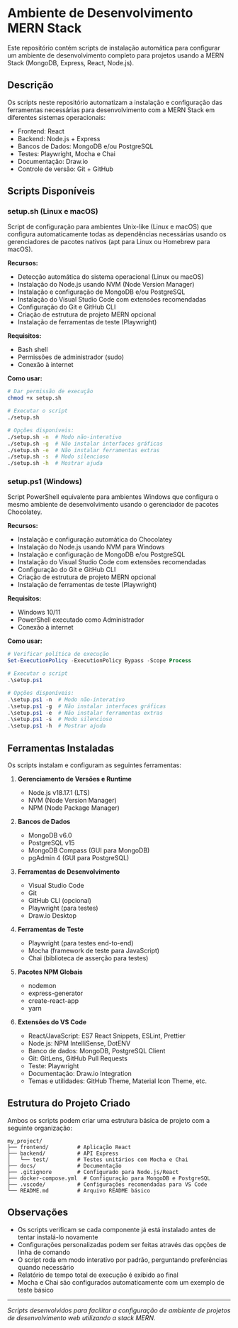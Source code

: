 # Ambiente de Desenvolvimento MERN Stack

Este repositório contém scripts de instalação automática para configurar um ambiente de desenvolvimento completo para projetos usando a MERN Stack (MongoDB, Express, React, Node.js).

## Descrição

Os scripts neste repositório automatizam a instalação e configuração das ferramentas necessárias para desenvolvimento com a MERN Stack em diferentes sistemas operacionais:

- Frontend: React
- Backend: Node.js + Express
- Bancos de Dados: MongoDB e/ou PostgreSQL
- Testes: Playwright, Mocha e Chai
- Documentação: Draw.io
- Controle de versão: Git + GitHub

## Scripts Disponíveis

### setup.sh (Linux e macOS)

Script de configuração para ambientes Unix-like (Linux e macOS) que configura automaticamente todas as dependências necessárias usando os gerenciadores de pacotes nativos (apt para Linux ou Homebrew para macOS).

**Recursos:**
- Detecção automática do sistema operacional (Linux ou macOS)
- Instalação do Node.js usando NVM (Node Version Manager)
- Instalação e configuração de MongoDB e/ou PostgreSQL
- Instalação do Visual Studio Code com extensões recomendadas
- Configuração do Git e GitHub CLI
- Criação de estrutura de projeto MERN opcional
- Instalação de ferramentas de teste (Playwright)

**Requisitos:**
- Bash shell
- Permissões de administrador (sudo)
- Conexão à internet

**Como usar:**
```bash
# Dar permissão de execução
chmod +x setup.sh

# Executar o script
./setup.sh

# Opções disponíveis:
./setup.sh -n  # Modo não-interativo
./setup.sh -g  # Não instalar interfaces gráficas
./setup.sh -e  # Não instalar ferramentas extras
./setup.sh -s  # Modo silencioso
./setup.sh -h  # Mostrar ajuda
```

### setup.ps1 (Windows)

Script PowerShell equivalente para ambientes Windows que configura o mesmo ambiente de desenvolvimento usando o gerenciador de pacotes Chocolatey.

**Recursos:**
- Instalação e configuração automática do Chocolatey
- Instalação do Node.js usando NVM para Windows
- Instalação e configuração de MongoDB e/ou PostgreSQL
- Instalação do Visual Studio Code com extensões recomendadas
- Configuração do Git e GitHub CLI
- Criação de estrutura de projeto MERN opcional
- Instalação de ferramentas de teste (Playwright)

**Requisitos:**
- Windows 10/11
- PowerShell executado como Administrador
- Conexão à internet

**Como usar:**
```powershell
# Verificar política de execução
Set-ExecutionPolicy -ExecutionPolicy Bypass -Scope Process

# Executar o script
.\setup.ps1

# Opções disponíveis:
.\setup.ps1 -n  # Modo não-interativo
.\setup.ps1 -g  # Não instalar interfaces gráficas
.\setup.ps1 -e  # Não instalar ferramentas extras
.\setup.ps1 -s  # Modo silencioso
.\setup.ps1 -h  # Mostrar ajuda
```

## Ferramentas Instaladas

Os scripts instalam e configuram as seguintes ferramentas:

1. **Gerenciamento de Versões e Runtime**
   - Node.js v18.17.1 (LTS)
   - NVM (Node Version Manager)
   - NPM (Node Package Manager)

2. **Bancos de Dados**
   - MongoDB v6.0
   - PostgreSQL v15
   - MongoDB Compass (GUI para MongoDB)
   - pgAdmin 4 (GUI para PostgreSQL)

3. **Ferramentas de Desenvolvimento**
   - Visual Studio Code
   - Git
   - GitHub CLI (opcional)
   - Playwright (para testes)
   - Draw.io Desktop

4. **Ferramentas de Teste**
   - Playwright (para testes end-to-end)
   - Mocha (framework de teste para JavaScript)
   - Chai (biblioteca de asserção para testes)

5. **Pacotes NPM Globais**
   - nodemon
   - express-generator
   - create-react-app
   - yarn

6. **Extensões do VS Code**
   - React/JavaScript: ES7 React Snippets, ESLint, Prettier
   - Node.js: NPM IntelliSense, DotENV
   - Banco de dados: MongoDB, PostgreSQL Client
   - Git: GitLens, GitHub Pull Requests
   - Teste: Playwright
   - Documentação: Draw.io Integration
   - Temas e utilidades: GitHub Theme, Material Icon Theme, etc.

## Estrutura do Projeto Criado

Ambos os scripts podem criar uma estrutura básica de projeto com a seguinte organização:

```
my_project/
├── frontend/         # Aplicação React
├── backend/          # API Express
│   └── test/         # Testes unitários com Mocha e Chai
├── docs/             # Documentação
├── .gitignore        # Configurado para Node.js/React
├── docker-compose.yml  # Configuração para MongoDB e PostgreSQL
├── .vscode/          # Configurações recomendadas para VS Code
└── README.md         # Arquivo README básico
```

## Observações

- Os scripts verificam se cada componente já está instalado antes de tentar instalá-lo novamente
- Configurações personalizadas podem ser feitas através das opções de linha de comando
- O script roda em modo interativo por padrão, perguntando preferências quando necessário
- Relatório de tempo total de execução é exibido ao final
- Mocha e Chai são configurados automaticamente com um exemplo de teste básico

---

*Scripts desenvolvidos para facilitar a configuração de ambiente de projetos de desenvolvimento web utilizando a stack MERN.*